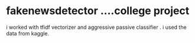 # fakenewsdetector ....college project
i worked with tfidf vectorizer and aggressive passive classifier .
 i used the data from kaggle.
